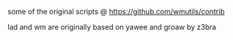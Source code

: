 some of the original scripts @ https://github.com/wmutils/contrib

lad and wm are originally based on yawee and groaw by z3bra
